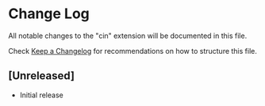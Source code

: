 # Change Log

All notable changes to the "cin" extension will be documented in this file.

Check [Keep a Changelog](http://keepachangelog.com/) for recommendations on how to structure this file.

## [Unreleased]

- Initial release